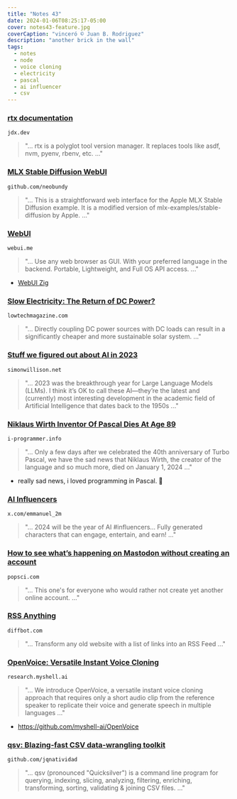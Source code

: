 ```yaml
---
title: "Notes 43"
date: 2024-01-06T08:25:17-05:00
cover: notes43-feature.jpg
coverCaption: "vinceró © Juan B. Rodriguez"
description: "another brick in the wall"
tags:
  - notes
  - node
  - voice cloning
  - electricity
  - pascal
  - ai influencer
  - csv
---
```


### [rtx documentation](https://rtx.jdx.dev)
`jdx.dev`

> "... rtx is a polyglot tool version manager. It replaces tools like asdf, nvm, pyenv, rbenv, etc. ..."

### [MLX Stable Diffusion WebUI](https://github.com/neobundy/MLX-Stable-Diffusion-WebUI)
`github.com/neobundy`

> "... This is a straightforward web interface for the Apple MLX Stable Diffusion example.
It is a modified version of mlx-examples/stable-diffusion by Apple. ..."

### [WebUI](https://webui.me)
`webui.me`

> "... Use any web browser as GUI. With your preferred language in the backend.
Portable, Lightweight, and Full OS API access. ..."

- [WebUI Zig](https://github.com/webui-dev/zig-webui)

### [Slow Electricity: The Return of DC Power?](https://solar.lowtechmagazine.com/2016/04/slow-electricity-the-return-of-dc-power/)
`lowtechmagazine.com`

> "... Directly coupling DC power sources with DC loads can result in a significantly cheaper and more sustainable solar system. ..."

### [Stuff we figured out about AI in 2023](https://simonwillison.net/2023/Dec/31/ai-in-2023/)
`simonwillison.net`

> "... 2023 was the breakthrough year for Large Language Models (LLMs). I think it’s OK to call these AI—they’re the latest and (currently) most interesting development in the academic field of Artificial Intelligence that dates back to the 1950s ..."

### [Niklaus Wirth Inventor Of Pascal Dies At Age 89](https://www.i-programmer.info/news/82-heritage/16873-niklaus-wirth-inventor-of-pascal-dies-age-89.html)
`i-programmer.info`

> "... Only a few days after we celebrated the 40th anniversary of Turbo Pascal, we have the sad news that Niklaus Wirth, the creator of the language and so much more, died on January 1, 2024 ..."

- really sad news, i loved programming in Pascal. 🙁

### [AI Influencers](https://x.com/emmanuel_2m/status/1743178167710552566?s=20)
`x.com/emmanuel_2m`

> "... 2024 will be the year of AI #influencers... Fully generated characters that can engage, entertain, and earn! ..."

### [How to see what’s happening on Mastodon without creating an account](https://www.popsci.com/diy/mastodon-social-rss/)
`popsci.com`

> "... This one's for everyone who would rather not create yet another online account. ..."

### [RSS Anything](https://rss.diffbot.com)
`diffbot.com`

> "... Transform any old website with a list of links into an RSS Feed ..."

### [OpenVoice: Versatile Instant Voice Cloning](https://research.myshell.ai/open-voice)
`research.myshell.ai`

> "... We introduce OpenVoice, a versatile instant voice cloning approach that requires only a short audio clip from the reference speaker to replicate their voice and generate speech in multiple languages ..."

- https://github.com/myshell-ai/OpenVoice

### [qsv: Blazing-fast CSV data-wrangling toolkit](https://github.com/jqnatividad/qsv)
`github.com/jqnatividad`

> "... qsv (pronounced "Quicksilver") is a command line program for querying, indexing, slicing, analyzing, filtering, enriching, transforming, sorting, validating & joining CSV files. ..."